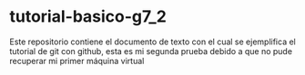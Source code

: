 # tutorial-basico-g7_2
Este repositorio contiene el documento de texto con el cual  se ejemplifica el tutorial de git con github, esta es mi segunda prueba debido a que no pude recuperar mi primer máquina virtual
